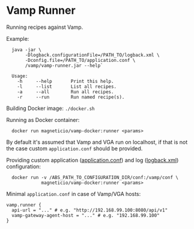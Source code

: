 # Vamp Runner

Running recipes against Vamp.

Example: 
```
  java -jar \
       -Dlogback.configurationFile=/PATH_TO/logback.xml \
       -Dconfig.file=/PATH_TO/application.conf \
       /vamp/vamp-runner.jar --help`

```

```
  Usage:
    -h     --help       Print this help.
    -l     --list       List all recipes.
    -a     --all        Run all recipes.
    -r     --run        Run named recipe(s).
```

Building Docker image: `./docker.sh`

Running as Docker container: 
```
  docker run magneticio/vamp-docker:runner <params>
```

By default it's assumed that Vamp and VGA run on localhost, if that is not the case custom `application.conf` should be provided.

Providing custom application ([application.conf](https://github.com/magneticio/vamp-runner/blob/master/src/main/resources/reference.conf)) and log ([logback.xml](https://github.com/magneticio/vamp-runner/blob/master/conf/logback.xml)) configuration:

```
  docker run -v /ABS_PATH_TO_CONFIGURATION_DIR/conf:/vamp/conf \
             magneticio/vamp-docker:runner <params>
```

Minimal `application.conf` in case of Vamp/VGA hosts:
```
vamp.runner {
  api-url = "..." # e.g. "http://192.168.99.100:8080/api/v1"
  vamp-gateway-agent-host = "..." # e.g. "192.168.99.100"
}
```
